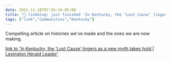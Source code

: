 ```yaml
---
date: 2021-11-28T07:55:24-05:00
title: "🔗 linkblog: just finished 'In Kentucky, the ‘Lost Cause’ lingers as a new myth takes hold | Lexington Herald Leader'"
tags: ["link","Communities","Kentucky"]
---
```

Compelling article on histories we've made and the ones we are now making.
 
[link to 'In Kentucky, the ‘Lost Cause’ lingers as a new myth takes hold | Lexington Herald Leader'](https://www.kentucky.com/news/politics-government/article252983683.html)
